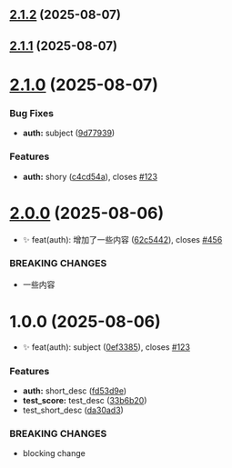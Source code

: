 ## [2.1.2](https://github.com/niyuhang12138/test/compare/v2.1.1...v2.1.2) (2025-08-07)

## [2.1.1](https://github.com/niyuhang12138/test/compare/v2.1.0...v2.1.1) (2025-08-07)

# [2.1.0](https://github.com/niyuhang12138/test/compare/v2.0.0...v2.1.0) (2025-08-07)


### Bug Fixes

* **auth:** subject ([9d77939](https://github.com/niyuhang12138/test/commit/9d7793956d2d2273d3027b0f913ddab2957a977f))


### Features

* **auth:** shory ([c4cd54a](https://github.com/niyuhang12138/test/commit/c4cd54a5c7f2e876c1c35490000d043d4ee18273)), closes [#123](https://github.com/niyuhang12138/test/issues/123)

# [2.0.0](https://github.com/niyuhang12138/test/compare/v1.0.0...v2.0.0) (2025-08-06)


* :sparkles: feat(auth): 增加了一些内容 ([62c5442](https://github.com/niyuhang12138/test/commit/62c54427c465e772f4ba07a752cbddf1113e7869)), closes [#456](https://github.com/niyuhang12138/test/issues/456)


### BREAKING CHANGES

* 一些内容

# 1.0.0 (2025-08-06)


* :sparkles: feat(auth): subject ([0ef3385](https://github.com/niyuhang12138/test/commit/0ef3385942f620b621ef0b546b1ef41a90693c30)), closes [#123](https://github.com/niyuhang12138/test/issues/123)


### Features

* **auth:** short_desc ([fd53d9e](https://github.com/niyuhang12138/test/commit/fd53d9e3989728c270ff33218798bc3a3c3763a0))
* **test_score:** test_desc ([33b6b20](https://github.com/niyuhang12138/test/commit/33b6b20fd7a7b62d4d2763bf1894bd88f890fb74))
* test_short_desc ([da30ad3](https://github.com/niyuhang12138/test/commit/da30ad3da88c8c4c5f39a2cb09bc3f67cd4f2f93))


### BREAKING CHANGES

* blocking change
